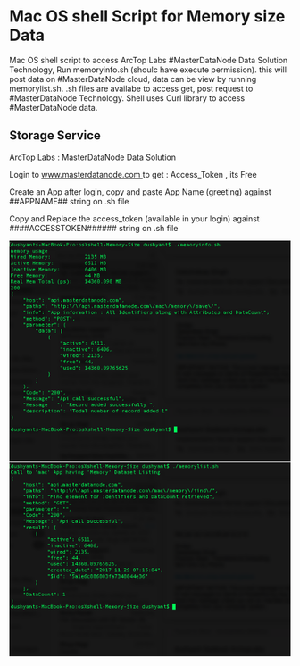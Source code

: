 # Mac OS shell Script for Memory size Data

Mac OS shell script to access ArcTop Labs #MasterDataNode Data Solution Technology, Run memoryinfo.sh (shoulc have execute permission).
this will post data on #MasterDataNode cloud, data can be view by running memorylist.sh.
.sh files are availabe to access get, post request to #MasterDataNode Technology. Shell uses Curl library to access #MasterDataNode data.
 
## Storage Service ##
ArcTop Labs : MasterDataNode Data Solution
<p>Login to <a href="https://www.masterdatanode.com"> www.masterdatanode.com </a> to get : Access_Token , its Free</p>
<p>Create an App after login, copy and paste App Name (greeting) against ##APPNAME## string on .sh file</p>
<p>Copy and Replace the access_token (available in your login) against ####ACCESSTOKEN###### string on .sh file</p>
            

![alt text](https://github.com/ArcTopLabs/Mac-os-shell-Memory-Size/blob/master/screenshot/memory%20data%20post.png)
![alt text](https://github.com/ArcTopLabs/Mac-os-shell-Memory-Size/blob/master/screenshot/memory%20data%20list.png)
